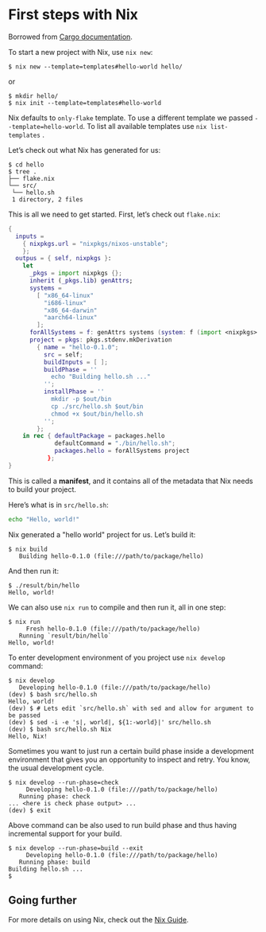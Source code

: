 # First steps with Nix

Borrowed from [Cargo documentation](https://doc.rust-lang.org/cargo/getting-started/first-steps.html).

To start a new project with Nix, use  `nix new`:

```console
$ nix new --template=templates#hello-world hello/
```

or 

```console
$ mkdir hello/
$ nix init --template=templates#hello-world 
```

Nix defaults to `only-flake` template. To use a different template we passed 
`--template=hello-world`. To list all available templates use 
`nix list-templates` .

Let’s check out what Nix has generated for us:

```console
$ cd hello
$ tree .
├── flake.nix 
└── src/ 
 └── hello.sh 
 1 directory, 2 files
 ```

 This is all we need to get started. First, let’s check out `flake.nix`:

 ```nix
 {
   inputs =
     { nixpkgs.url = "nixpkgs/nixos-unstable";
     };
   outpus = { self, nixpkgs }:
     let
       _pkgs = import nixpkgs {};
       inherit (_pkgs.lib) genAttrs;
       systems =
         [ "x86_64-linux"
           "i686-linux"
           "x86_64-darwin"
           "aarch64-linux"
         ];
       forAllSystems = f: genAttrs systems (system: f (import <nixpkgs> { inherit system; }));
       project = pkgs: pkgs.stdenv.mkDerivation
         { name = "hello-0.1.0";
           src = self;
           buildInputs = [ ];
           buildPhase = ''
             echo "Building hello.sh ..."
           '';
           installPhase = ''
             mkdir -p $out/bin
             cp ./src/hello.sh $out/bin
             chmod +x $out/bin/hello.sh
           '';
         };
     in rec { defaultPackage = packages.hello
              defaultCommand = "./bin/hello.sh";
              packages.hello = forAllSystems project
            };
 }
 ```
 This is called a **manifest**, and it contains all of the metadata that Nix 
 needs to build your project.

 Here’s what is in `src/hello.sh`:

 ```bash
 echo "Hello, world!"
 ```

Nix generated a "hello world" project for us. Let’s build it:

```console
$ nix build 
   Building hello-0.1.0 (file:///path/to/package/hello)
```

And then run it:

```console
$ ./result/bin/hello
Hello, world!
```

We can also use `nix run` to compile and then run it, all in one step:

```console
$ nix run
     Fresh hello-0.1.0 (file:///path/to/package/hello)
   Running `result/bin/hello`
Hello, world!
```

To enter development environment of you project use `nix develop` command:

```console
$ nix develop 
   Developing hello-0.1.0 (file:///path/to/package/hello)
(dev) $ bash src/hello.sh
Hello, world!
(dev) $ # Lets edit `src/hello.sh` with sed and allow for argument to be passed
(dev) $ sed -i -e 's|, world|, ${1:-world}|' src/hello.sh 
(dev) $ bash src/hello.sh Nix
Hello, Nix! 
```

Sometimes you want to just run a certain build phase inside a development 
environment that gives you an opportunity to inspect and retry. You know, the 
usual development cycle.

```console
$ nix develop --run-phase=check 
     Developing hello-0.1.0 (file:///path/to/package/hello)
   Running phase: check
... <here is check phase output> ...
(dev) $ exit
```

Above command can be also used to run build phase and thus having incremental
support for your build.

```console
$ nix develop --run-phase=build --exit
     Developing hello-0.1.0 (file:///path/to/package/hello)
   Running phase: build
Building hello.sh ...
$
```


## Going further 

For more details on using Nix, check out the [Nix Guide](https://nixos.org/learn.html).
